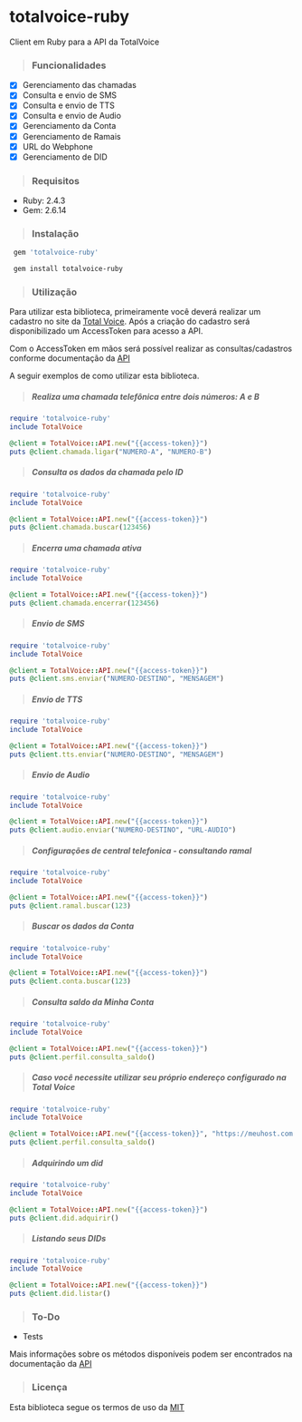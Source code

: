 # totalvoice-ruby
Client em Ruby para a API da TotalVoice

> ### Funcionalidades

- [X] Gerenciamento das chamadas
- [X] Consulta e envio de SMS
- [X] Consulta e envio de TTS
- [X] Consulta e envio de Audio
- [X] Gerenciamento da Conta
- [X] Gerenciamento de Ramais
- [X] URL do Webphone
- [X] Gerenciamento de DID

> ### Requisitos

- Ruby: 2.4.3
- Gem: 2.6.14

> ### Instalação

```bash
 gem 'totalvoice-ruby'
```

```bash
 gem install totalvoice-ruby
```

> ### Utilização

Para utilizar esta biblioteca, primeiramente você deverá realizar um cadastro no site da [Total Voice](http://www.totalvoice.com.br). Após a criação do cadastro será disponibilizado um AccessToken para acesso a API.

Com o AccessToken em mãos será possível realizar as consultas/cadastros conforme documentação da [API](https://api.totalvoice.com.br/doc/#/)

A seguir exemplos de como utilizar esta biblioteca.

> ##### Realiza uma chamada telefônica entre dois números: A e B

```ruby
require 'totalvoice-ruby'
include TotalVoice

@client = TotalVoice::API.new("{{access-token}}")
puts @client.chamada.ligar("NUMERO-A", "NUMERO-B")
```

> ##### Consulta os dados da chamada pelo ID

```ruby
require 'totalvoice-ruby'
include TotalVoice

@client = TotalVoice::API.new("{{access-token}}")
puts @client.chamada.buscar(123456)
```

> ##### Encerra uma chamada ativa

```ruby
require 'totalvoice-ruby'
include TotalVoice

@client = TotalVoice::API.new("{{access-token}}")
puts @client.chamada.encerrar(123456)
```

> ##### Envio de SMS

```ruby
require 'totalvoice-ruby'
include TotalVoice

@client = TotalVoice::API.new("{{access-token}}")
puts @client.sms.enviar("NUMERO-DESTINO", "MENSAGEM")
```

> ##### Envio de TTS

```ruby
require 'totalvoice-ruby'
include TotalVoice

@client = TotalVoice::API.new("{{access-token}}")
puts @client.tts.enviar("NUMERO-DESTINO", "MENSAGEM")
```

> ##### Envio de Audio

```ruby
require 'totalvoice-ruby'
include TotalVoice

@client = TotalVoice::API.new("{{access-token}}")
puts @client.audio.enviar("NUMERO-DESTINO", "URL-AUDIO")
```

> ##### Configurações de central telefonica - consultando ramal

```ruby
require 'totalvoice-ruby'
include TotalVoice

@client = TotalVoice::API.new("{{access-token}}")
puts @client.ramal.buscar(123)
```

> ##### Buscar os dados da Conta

```ruby
require 'totalvoice-ruby'
include TotalVoice

@client = TotalVoice::API.new("{{access-token}}")
puts @client.conta.buscar(123)
```

> ##### Consulta saldo da Minha Conta

```ruby
require 'totalvoice-ruby'
include TotalVoice

@client = TotalVoice::API.new("{{access-token}}")
puts @client.perfil.consulta_saldo()
```

> ##### Caso você necessite utilizar seu próprio endereço configurado na Total Voice

```ruby
require 'totalvoice-ruby'
include TotalVoice

@client = TotalVoice::API.new("{{access-token}}", "https://meuhost.com.br")
puts @client.perfil.consulta_saldo()
```

> ##### Adquirindo um did

```ruby
require 'totalvoice-ruby'
include TotalVoice

@client = TotalVoice::API.new("{{access-token}}")
puts @client.did.adquirir()
```

> ##### Listando seus DIDs

```ruby
require 'totalvoice-ruby'
include TotalVoice

@client = TotalVoice::API.new("{{access-token}}")
puts @client.did.listar()
```

> ### To-Do

- Tests

Mais informações sobre os métodos disponíveis podem ser encontrados na documentação da [API](https://api.totalvoice.com.br/doc/#/)

> ### Licença

Esta biblioteca segue os termos de uso da [MIT](https://github.com/totalvoice/totalvoice-ruby/blob/master/LICENSE)
